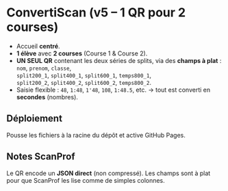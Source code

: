 # ConvertiScan (v5 – 1 QR pour 2 courses)

- Accueil **centré**.
- **1 élève** avec **2 courses** (Course 1 & Course 2).
- **UN SEUL QR** contenant les deux séries de splits, via des **champs à plat** :  
  `nom`, `prenom`, `classe`,  
  `split200_1`, `split400_1`, `split600_1`, `temps800_1`,  
  `split200_2`, `split400_2`, `split600_2`, `temps800_2`.
- Saisie flexible : `48`, `1:48`, `1'48`, `108`, `1:48.5`, etc. → tout est converti en **secondes** (nombres).

## Déploiement
Pousse les fichiers à la racine du dépôt et active GitHub Pages.

## Notes ScanProf
Le QR encode un **JSON direct** (non compressé). Les champs sont à plat pour que ScanProf les lise comme de simples colonnes.
